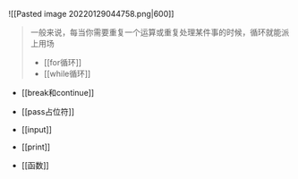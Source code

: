 
![[Pasted image 20220129044758.png|600]]

 > 一般来说，每当你需要重复一个运算或重复处理某件事的时候，循环就能派上用场
 >-  [[for循环]]
> - [[while循环]]

- [[break和continue]]
- [[pass占位符]]

- [[input]]
- [[print]]
- [[函数]]
